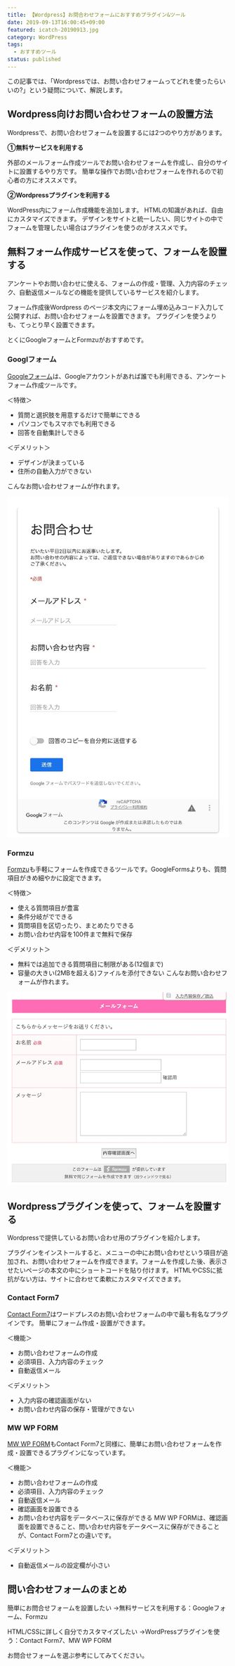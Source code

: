 ```yaml
---
title: 【Wordpress】お問合わせフォームにおすすめプラグイン&ツール
date: 2019-09-13T16:00:45+09:00
featured: icatch-20190913.jpg
category: WordPress
tags:
  - おすすめツール
status: published
---
```


この記事では、「Wordpressでは、お問い合わせフォームってどれを使ったらいいの?」という疑問について、解説します。

## Wordpress向けお問い合わせフォームの設置方法

Wordpressで、お問い合わせフォームを設置するには2つのやり方があります。

**①無料サービスを利用する**

外部のメールフォーム作成ツールでお問い合わせフォームを作成し、自分のサイトに設置するやり方です。 簡単な操作でお問い合わせフォームを作れるので初心者の方にオススメです。

**②Wordpressプラグインを利用する**

WordPress内にフォーム作成機能を追加します。 HTMLの知識があれば、自由にカスタマイズできます。 デザインをサイトと統一したい、同じサイトの中でフォームを管理したい場合はプラグインを使うのがオススメです。

## 無料フォーム作成サービスを使って、フォームを設置する

アンケートやお問い合わせに使える、フォームの作成・管理、入力内容のチェック、自動返信メールなどの機能を提供しているサービスを紹介します。

フォーム作成後Wordpress のページ本文内にフォーム埋め込みコード入力して公開すれば、お問い合わせフォームを設置できます。 プラグインを使うよりも、てっとり早く設置できます。

とくにGoogleフォームとFormzuがおすすめです。

### Googlフォーム

[Googleフォーム](https://www.google.com/intl/ja_jp/forms/about/)は、Googleアカウントがあれば誰でも利用できる、アンケートフォーム作成ツールです。

＜特徴＞

* 質問と選択肢を用意するだけで簡単にできる
* パソコンでもスマホでも利用できる
* 回答を自動集計しできる

＜デメリット＞
* デザインが決まっている
* 住所の自動入力ができない

こんなお問い合わせフォームが作れます。

![Google Formsサンプル](20190913_ss_googleforms.jpg)

### Formzu

[Formzu](https://ws.formzu.net)も手軽にフォームを作成できるツールです。GoogleFormsよりも、質問項目がきめ細やかに設定できます。

＜特徴＞
* 使える質問項目が豊富
* 条件分岐がでできる
* 質問項目を区切ったり、まとめたりできる
* お問い合わせ内容を100件まで無料で保存

＜デメリット＞
* 無料では追加できる質問項目に制限がある(12個まで)
* 容量の大きい(2MBを超える)ファイルを添付できない
こんなお問い合わせフォームが作れます。

![Formzuサンプル](20190913_ss_formzu.jpg)

## Wordpressプラグインを使って、フォームを設置する

Wordpressで提供しているお問い合わせ用のプラグインを紹介します。

プラグインをインストールすると、メニューの中にお問い合わせという項目が追加され、お問い合わせフォームを作成できます。フォームを作成した後、表示させたいページの本文の中にショートコードを貼り付けます。 HTMLやCSSに抵抗がない方は、サイトに合わせて柔軟にカスタマイズできます。

### Contact Form7

[Contact Form7](https://ja.wordpress.org/plugins/contact-form-7/)はワードプレスのお問い合わせフォームの中で最も有名なプラグインです。 簡単にフォーム作成・設置ができます。

＜機能＞
* お問い合わせフォームの作成
* 必須項目、入力内容のチェック
* 自動返信メール

＜デメリット＞
* 入力内容の確認画面がない
* お問い合わせ内容の保存・管理ができない

### MW WP FORM
[MW WP FORM](https://ja.wordpress.org/plugins/mw-wp-form/)もContact Form7と同様に、簡単にお問い合わせフォームを作成・設置できるプラグインになっています。

＜機能＞
* お問い合わせフォームの作成
* 必須項目、入力内容のチェック
* 自動返信メール
* 確認画面を設置できる
* お問い合わせ内容をデータベースに保存ができる
MW WP FORMは、確認画面を設置できること、問い合わせ内容をデータベースに保存ができることが、Contact Form7との違いです。

＜デメリット＞
* 自動返信メールの設定欄が小さい

## 問い合わせフォームのまとめ

簡単にお問合せフォームを設置したい
 →無料サービスを利用する：Googleフォーム、Formzu

HTML/CSSに詳しく自分でカスタマイズしたい
 →WordPressプラグインを使う：Contact Form7、MW WP FORM

お問合せフォームを選ぶ参考にしてみてください。
